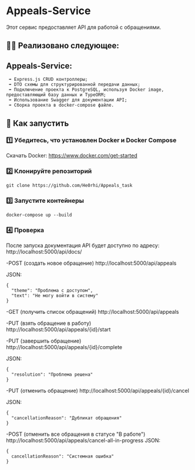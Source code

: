 # Appeals-Service

Этот сервис предоставляет API для работой с обращениями.

## 🧑‍💻 Реализовано следующее:
## Appeals-Service:
     ➡️ Express.js CRUD контроллеры;
     ➡️ DTO схемы для структурированной передачи данных;
     ➡️ Подключение проекта к PostgreSQL, используя Docker image, предоставляющий базу данных и TypeORM;
     ➡️ Использование Swagger для документации API;
     ➡️ Сборка проекта в docker-compose файле.
     
## 🚀 Как запустить

### 1️⃣ Убедитесь, что установлен Docker и Docker Compose  
Скачать Docker: https://www.docker.com/get-started

### 2️⃣ Клонируйте репозиторий  
```
git clone https://github.com/He0rhi/Appeals_task

```
### 3️⃣ Запустите контейнеры
```
docker-compose up --build
```
### 4️⃣ Проверка
После запуска документация API будет доступно по адресу:
http://localhost:5000/api/docs/

-POST (создать новое обращение)
http://localhost:5000/api/appeals

JSON:
```
{
  "theme": "Проблема с доступом",
  "text": "Не могу войти в систему"
}
```


-GET (получить список обращений)
http://localhost:5000/api/appeals

-PUT (взять обращение в работу) 
http://localhost:5000/api/appeals/{id}/start

-PUT (завершить обращение) 
http://localhost:5000/api/appeals/{id}/complete

JSON:
```
{
  "resolution": "Проблема решена"
}
```


-PUT (отменить обращение) 
http://localhost:5000/api/appeals/{id}/cancel

JSON:
```
{
  "cancellationReason": "Дубликат обращения"
}
```


-POST (отменить все обращения в статусе "В работе")
http://localhost:5000/api/appeals/cancel-all-in-progress
JSON:
```
{
  cancellationReason": "Системная ошибка"
}
```
  



